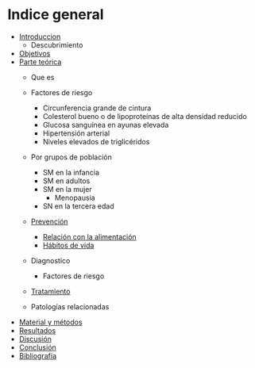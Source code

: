 # Indice general

- [Introduccion](#introducción)
    - Descubrimiento
- [Objetivos](#objetivos)
- [Parte teórica](#parte-teórica)
    - Que es
    - Factores de riesgo
        - Circunferencia grande de cintura
        - Colesterol bueno o de lipoproteínas de alta densidad reducido
        - Glucosa sanguínea en ayunas elevada
        - Hipertensión arterial
        - Niveles elevados de triglicéridos
    - Por grupos de población
        - SM en la infancia
        - SM en adultos
        - SM en la mujer
            - Menopausia
        - SN en la tercera edad
    - [Prevención](#prevencion)
        - [Relación con la alimentación](#relacion-con-la-alimentacion)
        - [Hábitos de vida](#hábitos-de-vida)
    - Diagnostico
      - Factores de riesgo
    - [Tratamiento](#tratamiento)

    - Patologías relacionadas
- [Material y métodos](#material-y-métodos)
- [Resultados](#resultados)
- [Discusión](#difusión)
- [Conclusión](#discusión)
- [Bibliografía](#bibliografía)
